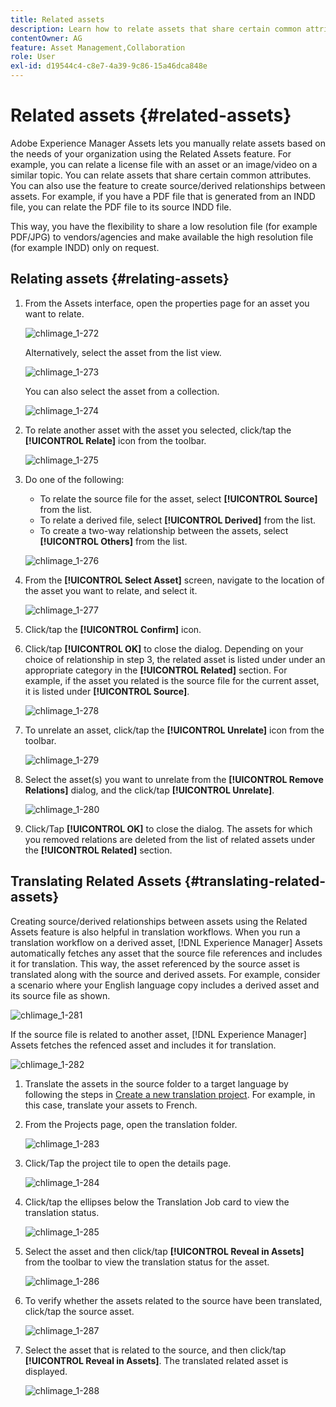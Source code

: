 ```yaml
---
title: Related assets
description: Learn how to relate assets that share certain common attributes. You can also use the feature to create source/derived relationships between assets.
contentOwner: AG
feature: Asset Management,Collaboration
role: User
exl-id: d19544c4-c8e7-4a39-9c86-15a46dca848e
---
```

# Related assets {#related-assets}

Adobe Experience Manager Assets lets you manually relate assets based on the needs of your organization using the Related Assets feature. For example, you can relate a license file with an asset or an image/video on a similar topic. You can relate assets that share certain common attributes. You can also use the feature to create source/derived relationships between assets. For example, if you have a PDF file that is generated from an INDD file, you can relate the PDF file to its source INDD file.

This way, you have the flexibility to share a low resolution file (for example PDF/JPG) to vendors/agencies and make available the high resolution file (for example INDD) only on request.

## Relating assets {#relating-assets}

1. From the Assets interface, open the properties page for an asset you want to relate. 

   ![chlimage_1-272](assets/chlimage_1-272.png)

   Alternatively, select the asset from the list view.

   ![chlimage_1-273](assets/chlimage_1-273.png)

   You can also select the asset from a collection.

   ![chlimage_1-274](assets/chlimage_1-274.png)

1. To relate another asset with the asset you selected, click/tap the **[!UICONTROL Relate]** icon from the toolbar.

   ![chlimage_1-275](assets/chlimage_1-275.png)

1. Do one of the following:

    * To relate the source file for the asset, select **[!UICONTROL Source]** from the list.
    * To relate a derived file, select **[!UICONTROL Derived]** from the list.
    * To create a two-way relationship between the assets, select **[!UICONTROL Others]** from the list.

   ![chlimage_1-276](assets/chlimage_1-276.png)

1. From the **[!UICONTROL Select Asset]** screen, navigate to the location of the asset you want to relate, and select it.

   ![chlimage_1-277](assets/chlimage_1-277.png)

1. Click/tap the **[!UICONTROL Confirm]** icon.
1. Click/tap **[!UICONTROL OK]** to close the dialog. Depending on your choice of relationship in step 3, the related asset is listed under under an appropriate category in the **[!UICONTROL Related]** section. For example, if the asset you related is the source file for the current asset, it is listed under **[!UICONTROL Source]**.

   ![chlimage_1-278](assets/chlimage_1-278.png)

1. To unrelate an asset, click/tap the **[!UICONTROL Unrelate]** icon from the toolbar.

   ![chlimage_1-279](assets/chlimage_1-279.png)

1. Select the asset(s) you want to unrelate from the **[!UICONTROL Remove Relations]** dialog, and the click/tap **[!UICONTROL Unrelate]**.

   ![chlimage_1-280](assets/chlimage_1-280.png)

1. Click/Tap **[!UICONTROL OK]** to close the dialog. The assets for which you removed relations are deleted from the list of related assets under the **[!UICONTROL Related]** section.

## Translating Related Assets {#translating-related-assets}

Creating source/derived relationships between assets using the Related Assets feature is also helpful in translation workflows. When you run a translation workflow on a derived asset, [!DNL Experience Manager] Assets automatically fetches any asset that the source file references and includes it for translation. This way, the asset referenced by the source asset is translated along with the source and derived assets. For example, consider a scenario where your English language copy includes a derived asset and its source file as shown.

![chlimage_1-281](assets/chlimage_1-281.png)

If the source file is related to another asset, [!DNL Experience Manager] Assets fetches the refenced asset and includes it for translation.

![chlimage_1-282](assets/chlimage_1-282.png)

1. Translate the assets in the source folder to a target language by following the steps in [Create a new translation project](translation-projects.md#create-a-new-translation-project). For example, in this case, translate your assets to French.
1. From the Projects page, open the translation folder.

   ![chlimage_1-283](assets/chlimage_1-283.png)

1. Click/Tap the project tile to open the details page.

   ![chlimage_1-284](assets/chlimage_1-284.png)

1. Click/tap the ellipses below the Translation Job card to view the translation status.

   ![chlimage_1-285](assets/chlimage_1-285.png)

1. Select the asset and then click/tap **[!UICONTROL Reveal in Assets]** from the toolbar to view the translation status for the asset.

   ![chlimage_1-286](assets/chlimage_1-286.png)

1. To verify whether the assets related to the source have been translated, click/tap the source asset.

   ![chlimage_1-287](assets/chlimage_1-287.png)

1. Select the asset that is related to the source, and then click/tap **[!UICONTROL Reveal in Assets]**. The translated related asset is displayed.

   ![chlimage_1-288](assets/chlimage_1-288.png)
